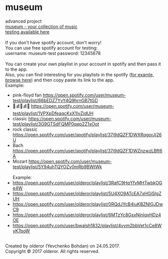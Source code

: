 # museum
advanced project<br />
[museum - your collection of music](http://museum.gear.host)<br />
[testing available here](https://github.com/olderor/museum/blob/master/testing.md)<br /><br />
If you don't have spotify account, don't worry!<br />
You can use free spotify account for testing:<br />
username: museum-test password: 12345678<br /><br />
You can create your own playlist in your account in spotify and then pass it to the app.<br />
Also, you can find interesting for you playlists in the spotify ([for examle, browse here](https://open.spotify.com/browse/featured)) and then copy paste its link to the app.<br />
Example:<br />
* pink-floyd fan https://open.spotify.com/user/museum-test/playlist/66bEDZ7YvY4Q9hrnGB7tGD 
* 🤑💰🤑💰🤑 https://open.spotify.com/user/museum-test/playlist/1VPXpDfeaqcKxX1IvZidUH 
* classic https://open.spotify.com/user/museum-test/playlist/3G9GTSdFQMP0qep2Z1xOot 
* rock classic https://open.spotify.com/user/spotify/playlist/37i9dQZF1DWXRqgorJj26U 
* Bach https://open.spotify.com/user/spotify/playlist/37i9dQZF1DWZnzwzLBft6A 
* Mozart https://open.spotify.com/user/museum-test/playlist/5Y94uhTQYOZv0mRb9BWtWk <br /><br />
Example:<br />
* https://open.spotify.com/user/olderor/playlist/3RafC9HqYfvMHTwbkOGe4W
* https://open.spotify.com/user/olderor/playlist/5U4XO9ATcEA7xHGiSIgZUH
* https://open.spotify.com/user/olderor/playlist/0RQdJYcB4iuKBZNIGJDwC9
* https://open.spotify.com/user/olderor/playlist/6MTzYc8GsxNjnlqxHDz4OE
* https://open.spotify.com/user/bwalsh1832/playlist/4vym2bbVet1cCe8WyK7poW
<br />
Created by olderor (Yevchenko Bohdan) on 24.05.2017.<br />
Copyright © 2017 olderor. All rights reserved.
